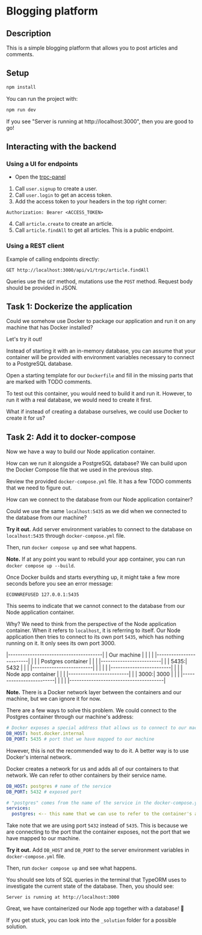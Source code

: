 # Blogging platform

## Description

This is a simple blogging platform that allows you to post articles and comments.

## Setup

```sh
npm install
```

You can run the project with:

```sh
npm run dev
```

If you see "Server is running at http://localhost:3000", then you are good to go!

## Interacting with the backend

### Using a UI for endpoints

- Open the [trpc-panel](http://localhost:3000/api/v1/trpc-panel)

1. Call `user.signup` to create a user.
2. Call `user.login` to get an access token.
3. Add the access token to your headers in the top right corner:

```
Authorization: Bearer <ACCESS_TOKEN>
```

4. Call `article.create` to create an article.
5. Call `article.findAll` to get all articles. This is a public endpoint.

### Using a REST client

Example of calling endpoints directly:

```
GET http://localhost:3000/api/v1/trpc/article.findAll
```

Queries use the `GET` method, mutations use the `POST` method. Request body should be provided in JSON.

## Task 1: Dockerize the application

Could we somehow use Docker to package our application and run it on any machine that has Docker installed?

Let's try it out!

Instead of starting it with an in-memory database, you can assume that your container will be provided with environment variables necessary to connect to a PostgreSQL database.

Open a starting template for our `Dockerfile` and fill in the missing parts that are marked with TODO comments.

To test out this container, you would need to build it and run it. However, to run it with a real database, we would need to create it first.

What if instead of creating a database ourselves, we could use Docker to create it for us?

## Task 2: Add it to docker-compose

Now we have a way to build our Node application container.

How can we run it alongside a PostgreSQL database? We can build upon the Docker Compose file that we used in the previous step.

Review the provided `docker-compose.yml` file. It has a few TODO comments that we need to figure out.

How can we connect to the database from our Node application container?

Could we use the same `localhost:5435` as we did when we connected to the database from our machine?

**Try it out.** Add server environment variables to connect to the database on `localhost:5435` through `docker-compose.yml` file.

Then, run `docker compose up` and see what happens.

**Note.** If at any point you want to rebuild your app container, you can run `docker compose up --build`.

Once Docker builds and starts everything up, it might take a few more seconds before you see an error message:

```
ECONNREFUSED 127.0.0.1:5435
```

This seems to indicate that we cannot connect to the database from our Node application container.

Why? We need to think from the perspective of the Node application container. When it refers to `localhost`, it is referring to itself. Our Node application then tries to connect to its own port `5435`, which has nothing running on it. It only sees its own port 3000.

|---------------------------------------|
| Our machine                           |
|                                       |
|       |-------------------------|     |
|       | Postgres container      |     |
|       |-------------------------|     |
|  5435:| 5432                    |     |
|       |-------------------------|     |
|                                       |
|       |-------------------------|     |
|       | Node app container      |     |
|       |-------------------------|     |
|  3000:| 3000                    |     |
|       |-------------------------|     |
|                                       |
|---------------------------------------|

**Note.** There is a Docker network layer between the containers and our machine, but we can ignore it for now.

There are a few ways to solve this problem. We could connect to the Postgres container through our machine's address:

```yml
# Docker exposes a special address that allows us to connect to our machine, so our machine's "localhost", not the container's "localhost".
DB_HOST: host.docker.internal
DB_PORT: 5435 # port that we have mapped to our machine
```

However, this is not the recommended way to do it. A better way is to use Docker's internal network.

Docker creates a network for us and adds all of our containers to that network. We can refer to other containers by their service name.

```yml
DB_HOST: postgres # name of the service
DB_PORT: 5432 # exposed port

# "postgres" comes from the name of the service in the docker-compose.yml file:
services:
  postgres: <-- this name that we can use to refer to the container's address
```

Take note that we are using port `5432` instead of `5435`. This is because we are connecting to the port that the container exposes, not the port that we have mapped to our machine.

**Try it out.** Add `DB_HOST` and `DB_PORT` to the server environment variables in `docker-compose.yml` file.

Then, run `docker compose up` and see what happens.

You should see lots of SQL queries in the terminal that TypeORM uses to investigate the current state of the database. Then, you should see:

```
Server is running at http://localhost:3000
```

Great, we have containerized our Node app together with a database! 🎉

If you get stuck, you can look into the `_solution` folder for a possible solution.
